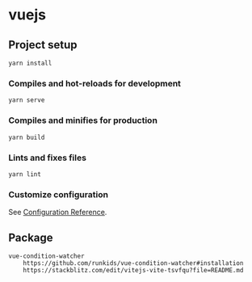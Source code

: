 # vuejs

## Project setup
```
yarn install
```

### Compiles and hot-reloads for development
```
yarn serve
```

### Compiles and minifies for production
```
yarn build
```

### Lints and fixes files
```
yarn lint
```

### Customize configuration
See [Configuration Reference](https://cli.vuejs.org/config/).


## Package
```
vue-condition-watcher
    https://github.com/runkids/vue-condition-watcher#installation
    https://stackblitz.com/edit/vitejs-vite-tsvfqu?file=README.md
```